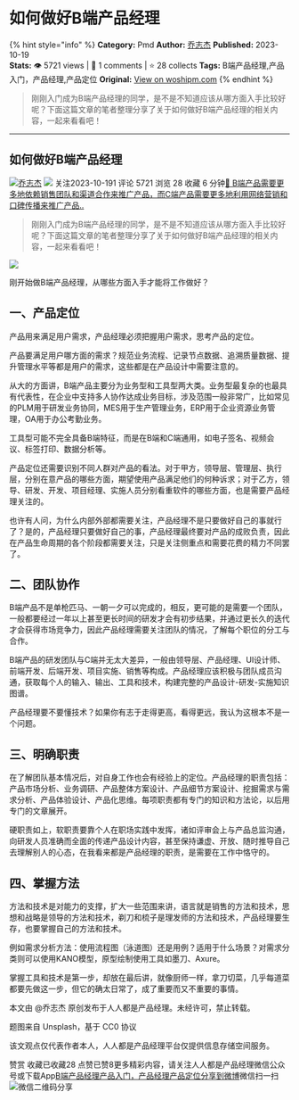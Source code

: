 # 如何做好B端产品经理
{% hint style="info" %}
**Category:** Pmd
**Author:** [乔志杰](https://www.woshipm.com/u/1538030)
**Published:** 2023-10-19  
**Stats:** 👁️ 5721 views | 💬 1 comments | ⭐ 28 collects
**Tags:** B端产品经理,产品入门，产品经理,产品定位
**Original:** [View on woshipm.com](https://www.woshipm.com/pmd/5909577.html)
{% endhint %}
> 刚刚入门成为B端产品经理的同学，是不是不知道应该从哪方面入手比较好呢？下面这篇文章的笔者整理分享了关于如何做好B端产品经理的相关内容，一起来看看吧！

---

## 如何做好B端产品经理

[![](https://static.woshipm.com/view/woshipm_api_def_20230914104151_4043.jpg?imageView2/1/w/72/h/72/q/100)](https://www.woshipm.com/u/1538030)[乔志杰](https://www.woshipm.com/u/1538030) ![](https://static.woshipm.com/tag/1101_1@2x.png) 关注2023-10-191 评论 5721 浏览 28 收藏 6 分钟[🔗 B端产品需要更多地依赖销售团队和渠道合作来推广产品，而C端产品需要更多地利用网络营销和口碑传播来推广产品..](https://ke.qidianla.com/courses/bcpm)

> 刚刚入门成为B端产品经理的同学，是不是不知道应该从哪方面入手比较好呢？下面这篇文章的笔者整理分享了关于如何做好B端产品经理的相关内容，一起来看看吧！

![](https://image.woshipm.com/2023/04/13/6ffc47c2-d9de-11ed-9d2f-00163e0b5ff3.jpg)

刚开始做B端产品经理，从哪些方面入手才能将工作做好？

## 一、产品定位

产品用来满足用户需求，产品经理必须把握用户需求，思考产品的定位。

产品要满足用户哪方面的需求？规范业务流程、记录节点数据、追溯质量数据、提升管理水平等都是用户的需求，这些都是在产品设计中需要注意的。

从大的方面讲，B端产品主要分为业务型和工具型两大类。业务型最复杂的也最具有代表性，在企业中支持多人协作达成业务目标，涉及范围一般非常广，比如常见的PLM用于研发业务协同，MES用于生产管理业务，ERP用于企业资源业务管理，OA用于办公考勤业务。

工具型可能不完全具备B端特征，而是在B端和C端通用，如电子签名、视频会议、标签打印、数据分析等。

产品定位还需要识别不同人群对产品的看法。对于甲方，领导层、管理层、执行层，分别在意产品的哪些方面，期望使用产品满足他们的何种诉求；对于乙方，领导、研发、开发、项目经理、实施人员分别看重软件的哪些方面，也是需要产品经理关注的。

也许有人问，为什么内部外部都需要关注，产品经理不是只要做好自己的事就行了？是的，产品经理只要做好自己的事，产品经理最终要对产品的成败负责，因此在产品生命周期的各个阶段都需要关注，只是关注侧重点和需要花费的精力不同罢了。

## 二、团队协作

B端产品不是单枪匹马、一朝一夕可以完成的，相反，更可能的是需要一个团队，一般都要经过一年以上甚至更长时间的研发才会有初步结果，并通过更长久的迭代才会获得市场竞争力，因此产品经理需要关注团队的情况，了解每个职位的分工与合作。

B端产品的研发团队与C端并无太大差异，一般由领导层、产品经理、UI设计师、前端开发、后端开发、项目实施、销售等构成。产品经理应该积极与团队成员沟通，获取每个人的输入、输出、工具和技术，构建完整的产品设计-研发-实施知识图谱。

产品经理要不要懂技术？如果你有志于走得更高，看得更远，我认为这根本不是一个问题。

## 三、明确职责

在了解团队基本情况后，对自身工作也会有经验上的定位。产品经理的职责包括：产品市场分析、业务调研、产品整体方案设计、产品细节方案设计、挖掘需求与需求分析、产品体验设计、产品化思维。每项职责都有专门的知识和方法论，以后用专门的文章展开。

硬职责如上，软职责要靠个人在职场实践中发挥，诸如评审会上与产品总监沟通，向研发人员准确而全面的传递产品设计内容，甚至保持谦虚、开放、随时推导自己去理解别人的心态，在我看来都是产品经理的职责，是需要在工作中恪守的。

## 四、掌握方法

方法和技术是对能力的支撑，扩大一些范围来讲，语言就是销售的方法和技术，思想和战略是领导的方法和技术，剃刀和梳子是理发师的方法和技术，产品经理要生存，也要掌握自己的方法和技术。

例如需求分析方法：使用流程图（泳道图）还是用例？适用于什么场景？对需求分类则可以使用KANO模型，原型绘制使用工具如墨刀、Axure。

掌握工具和技术是第一步，却放在最后讲，就像厨师一样，拿刀切菜，几乎每道菜都要先做这一步，但它的确太日常了，成了重要而又不重要的事情。

本文由 @乔志杰 原创发布于人人都是产品经理。未经许可，禁止转载。

题图来自 Unsplash，基于 CC0 协议

该文观点仅代表作者本人，人人都是产品经理平台仅提供信息存储空间服务。

赞赏 收藏已收藏28 点赞已赞8更多精彩内容，请关注人人都是产品经理微信公众号或下载App[B端产品经理](https://www.woshipm.com/tag/b%e7%ab%af%e4%ba%a7%e5%93%81%e7%bb%8f%e7%90%86)[产品入门，产品经理](https://www.woshipm.com/tag/%e4%ba%a7%e5%93%81%e5%85%a5%e9%97%a8%ef%bc%8c%e4%ba%a7%e5%93%81%e7%bb%8f%e7%90%86)[产品定位](https://www.woshipm.com/tag/%e4%ba%a7%e5%93%81%e5%ae%9a%e4%bd%8d)[分享到微博](https://service.weibo.com/share/share.php?appkey=2775287854&title=如何做好B端产品经理&url=https://www.woshipm.com/pmd/5909577.html&pic=https://image.woshipm.com/2023/04/13/6ffc47c2-d9de-11ed-9d2f-00163e0b5ff3.jpg)微信扫一扫![微信二维码](https://api.pwmqr.com/qrcode/create/?url=https://www.woshipm.com/pmd/5909577.html)分享